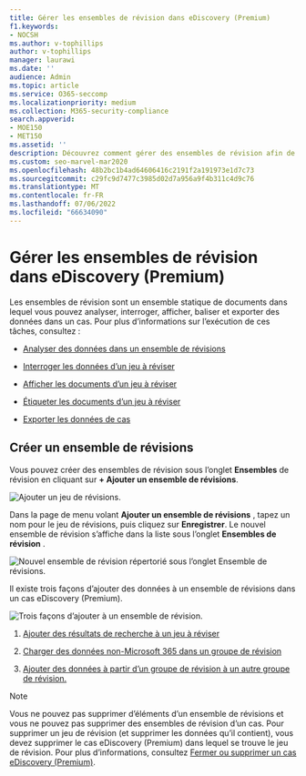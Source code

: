 ```yaml
---
title: Gérer les ensembles de révision dans eDiscovery (Premium)
f1.keywords:
- NOCSH
ms.author: v-tophillips
author: v-tophillips
manager: laurawi
ms.date: ''
audience: Admin
ms.topic: article
ms.service: O365-seccomp
ms.localizationpriority: medium
ms.collection: M365-security-compliance
search.appverid:
- MOE150
- MET150
ms.assetid: ''
description: Découvrez comment gérer des ensembles de révision afin de pouvoir analyser, interroger, afficher, baliser et exporter des données dans un cas eDiscovery (Premium).
ms.custom: seo-marvel-mar2020
ms.openlocfilehash: 48b2bc1b4ad64606416c2191f2a191973e1d7c73
ms.sourcegitcommit: c29fc9d7477c3985d02d7a956a9f4b311c4d9c76
ms.translationtype: MT
ms.contentlocale: fr-FR
ms.lasthandoff: 07/06/2022
ms.locfileid: "66634090"
---
```

# <a name="manage-review-sets-in-ediscovery-premium"></a>Gérer les ensembles de révision dans eDiscovery (Premium)

Les ensembles de révision sont un ensemble statique de documents dans lequel vous pouvez analyser, interroger, afficher, baliser et exporter des données dans un cas. Pour plus d’informations sur l’exécution de ces tâches, consultez :

- [Analyser des données dans un ensemble de révisions](analyzing-data-in-review-set.md)

- [Interroger les données d’un jeu à réviser](review-set-search.md)

- [Afficher les documents d’un jeu à réviser](view-documents-in-review-set.md)

- [Étiqueter les documents d’un jeu à réviser](tagging-documents.md)

- [Exporter les données de cas](exporting-data-ediscover20.md)

## <a name="create-a-review-set"></a>Créer un ensemble de révisions

Vous pouvez créer des ensembles de révision sous l’onglet **Ensembles** de révision en cliquant sur **+ Ajouter un ensemble de révisions**.

![Ajouter un jeu de révisions.](../media/f45c51d9-585d-47d1-b7fb-0288715e0b6a.png)

Dans la page de menu volant **Ajouter un ensemble de révisions** , tapez un nom pour le jeu de révisions, puis cliquez sur **Enregistrer**. Le nouvel ensemble de révision s’affiche dans la liste sous l’onglet **Ensembles de révision** .

![Nouvel ensemble de révision répertorié sous l’onglet Ensemble de révisions.](../media/AeDnewreviewset.png)

Il existe trois façons d’ajouter des données à un ensemble de révisions dans un cas eDiscovery (Premium).

![Trois façons d’ajouter à un ensemble de révision.](../media/1f1f4efd-c03b-4255-bc3d-df358e56549c.png)

1. [Ajouter des résultats de recherche à un jeu à réviser](add-data-to-review-set.md)

2. [Charger des données non-Microsoft 365 dans un groupe de révision](load-non-Office-365-data-into-a-review-set.md)

3. [Ajouter des données à partir d’un groupe de révision à un autre groupe de révision.](add-data-to-review-set-from-another-review-set.md)

> [!NOTE]
> Vous ne pouvez pas supprimer d’éléments d’un ensemble de révisions et vous ne pouvez pas supprimer des ensembles de révision d’un cas. Pour supprimer un jeu de révision (et supprimer les données qu’il contient), vous devez supprimer le cas eDiscovery (Premium) dans lequel se trouve le jeu de révision. Pour plus d’informations, consultez [Fermer ou supprimer un cas eDiscovery (Premium)](close-or-delete-case.md).

